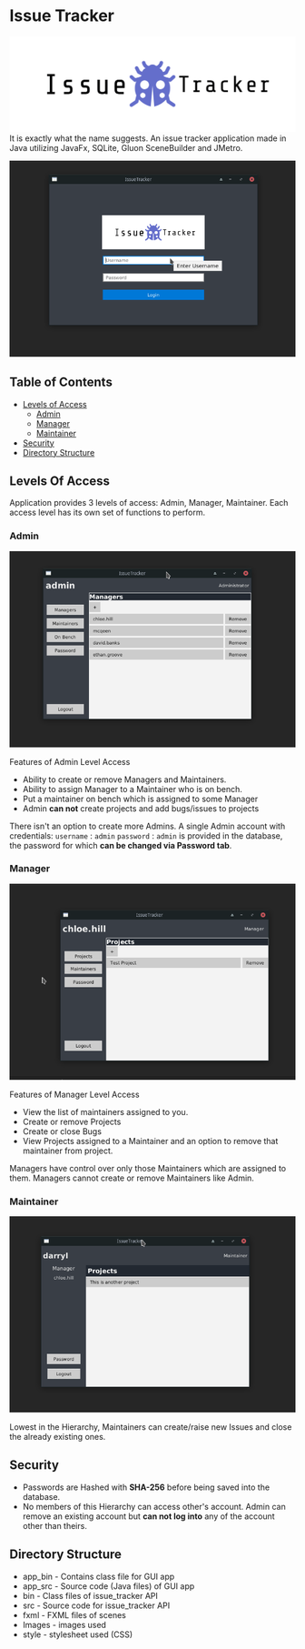 # Issue Tracker
![Issue Tracker Logo](https://github.com/sethiojas/IssueTracker/blob/master/Images/header.png "Icon")
It is exactly what the name suggests. An issue tracker application made in Java utilizing JavaFx, SQLite, Gluon SceneBuilder and JMetro.

![Login](https://github.com/sethiojas/readme_images/blob/master/Issue%20Tracker/login.gif "Login")

## Table of Contents
* [Levels of Access](#levels-of-access)
    * [Admin](#admin)
    * [Manager](#manager)
    * [Maintainer](#maintainer)
* [Security](#security)
* [Directory Structure](#directory-structure)

## Levels Of Access
Application provides 3 levels of access: Admin, Manager, Maintainer. Each access level has its own set of functions to perform.

### Admin
![Admin panel](https://github.com/sethiojas/readme_images/blob/master/Issue%20Tracker/admin-panel.gif "Admin")

Features of Admin Level Access
*   Ability to create or remove Managers and Maintainers.
*   Ability to assign Manager to a Maintainer who is on bench.
*   Put a maintainer on bench which is assigned to some Manager
*   Admin **can not** create projects and add bugs/issues to projects

There isn't an option to create more Admins. A single Admin account with credentials:
`username` : `admin`
`password` : `admin`
is provided in the database, the password for which **can be changed via Password tab**.

### Manager
![Manager Panel](https://github.com/sethiojas/readme_images/blob/master/Issue%20Tracker/manager-panel.gif "Manager")

Features of Manager Level Access
*   View the list of maintainers assigned to you.
*   Create or remove Projects
*   Create or close Bugs
*   View Projects assigned to a Maintainer and an option to remove
    that maintainer from project.

Managers have control over only those Maintainers which are assigned to them.
Managers cannot create or remove Maintainers like Admin.

### Maintainer
![Maintainer Panel](https://github.com/sethiojas/readme_images/blob/master/Issue%20Tracker/maintainer-panel.gif "Maintainer")

Lowest in the Hierarchy, Maintainers can create/raise new Issues and close the already existing
ones.

## Security
*   Passwords are Hashed with **SHA-256** before being saved into the database.
*   No members of this Hierarchy can access other's account. Admin can remove an existing
    account but **can not log into** any of the account other than theirs.

## Directory Structure
*   app_bin - Contains class file for GUI app
*   app_src - Source code (Java files) of GUI app
*   bin - Class files of issue_tracker API
*   src - Source code for issue_tracker API
*   fxml - FXML files of scenes
*   Images - images used
*   style - stylesheet used (CSS)
